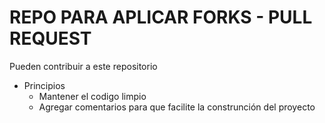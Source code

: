 # REPO PARA APLICAR FORKS - PULL REQUEST

Pueden contribuir a este repositorio

* Principios
    * Mantener el codigo limpio
    * Agregar comentarios para que facilite la construnción del proyecto
    